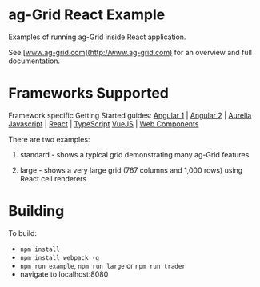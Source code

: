 
ag-Grid React Example
==============

Examples of running ag-Grid inside React application.

See [www.ag-grid.com](http://www.ag-grid.com) for an overview and full documentation.

Frameworks Supported
====================
Framework specific Getting Started guides:
[Angular 1](https://www.ag-grid.com/best-angularjs-data-grid/) | [Angular 2](https://www.ag-grid.com/best-angular-2-data-grid/) | [Aurelia](https://www.ag-grid.com/best-aurelia-data-grid/)
[Javascript](https://www.ag-grid.com/best-javascript-data-grid/) | [React](https://www.ag-grid.com/best-react-data-grid/) | [TypeScript](https://www.ag-grid.com/ag-grid-typescript-webpack-2/)
[VueJS](https://www.ag-grid.com/best-vuejs-data-grid/) | [Web Components](https://www.ag-grid.com/best-web-component-data-grid/)

There are two examples:

1. standard - shows a typical grid demonstrating many ag-Grid features

2. large - shows a very large grid (767 columns and 1,000 rows) using React cell renderers

Building
==============

To build:
- `npm install`
- `npm install webpack -g`
- `npm run example`, `npm run large` or `npm run trader`
- navigate to localhost:8080